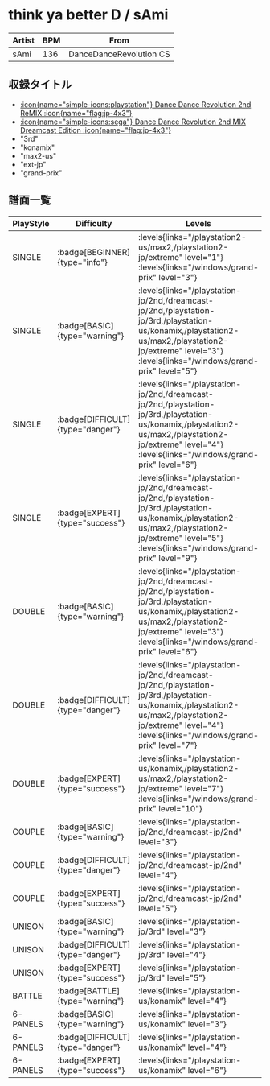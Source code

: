 # think ya better D / sAmi

|Artist|BPM|From|
|------|---|----|
|sAmi|136|DanceDanceRevolution CS|

## 収録タイトル

- [:icon{name="simple-icons:playstation"} Dance Dance Revolution 2nd ReMIX :icon{name="flag:jp-4x3"}](/playstation-jp/2nd)
- [:icon{name="simple-icons:sega"} Dance Dance Revolution 2nd MIX Dreamcast Edition :icon{name="flag:jp-4x3"}](/dreamcast-jp/2nd)
- "3rd"
- "konamix"
- "max2-us"
- "ext-jp"
- "grand-prix"

## 譜面一覧

|PlayStyle|Difficulty|Levels|Notes|Movie|
|---------|----------|------|-----|-----|
|SINGLE| :badge[BEGINNER]{type="info"}| :levels{links="/playstation2-us/max2,/playstation2-jp/extreme" level="1"} :levels{links="/windows/grand-prix" level="3"}|84/0||
|SINGLE| :badge[BASIC]{type="warning"}| :levels{links="/playstation-jp/2nd,/dreamcast-jp/2nd,/playstation-jp/3rd,/playstation-us/konamix,/playstation2-us/max2,/playstation2-jp/extreme" level="3"} :levels{links="/windows/grand-prix" level="5"}|148/0||
|SINGLE| :badge[DIFFICULT]{type="danger"}| :levels{links="/playstation-jp/2nd,/dreamcast-jp/2nd,/playstation-jp/3rd,/playstation-us/konamix,/playstation2-us/max2,/playstation2-jp/extreme" level="4"} :levels{links="/windows/grand-prix" level="6"}|177/0||
|SINGLE| :badge[EXPERT]{type="success"}| :levels{links="/playstation-jp/2nd,/dreamcast-jp/2nd,/playstation-jp/3rd,/playstation-us/konamix,/playstation2-us/max2,/playstation2-jp/extreme" level="5"} :levels{links="/windows/grand-prix" level="9"}|237/0||
|DOUBLE| :badge[BASIC]{type="warning"}| :levels{links="/playstation-jp/2nd,/dreamcast-jp/2nd,/playstation-jp/3rd,/playstation-us/konamix,/playstation2-us/max2,/playstation2-jp/extreme" level="3"} :levels{links="/windows/grand-prix" level="6"}|172/0||
|DOUBLE| :badge[DIFFICULT]{type="danger"}| :levels{links="/playstation-jp/2nd,/dreamcast-jp/2nd,/playstation-jp/3rd,/playstation-us/konamix,/playstation2-us/max2,/playstation2-jp/extreme" level="4"} :levels{links="/windows/grand-prix" level="7"}|194/0||
|DOUBLE| :badge[EXPERT]{type="success"}| :levels{links="/playstation-us/konamix,/playstation2-us/max2,/playstation2-jp/extreme" level="7"} :levels{links="/windows/grand-prix" level="10"}|274/0||
|COUPLE| :badge[BASIC]{type="warning"}| :levels{links="/playstation-jp/2nd,/dreamcast-jp/2nd" level="3"}|145/0||
|COUPLE| :badge[DIFFICULT]{type="danger"}| :levels{links="/playstation-jp/2nd,/dreamcast-jp/2nd" level="4"}|162/0||
|COUPLE| :badge[EXPERT]{type="success"}| :levels{links="/playstation-jp/2nd,/dreamcast-jp/2nd" level="5"}|231/0||
|UNISON| :badge[BASIC]{type="warning"}| :levels{links="/playstation-jp/3rd" level="3"}|||
|UNISON| :badge[DIFFICULT]{type="danger"}| :levels{links="/playstation-jp/3rd" level="4"}|||
|UNISON| :badge[EXPERT]{type="success"}| :levels{links="/playstation-jp/3rd" level="5"}|||
|BATTLE| :badge[BATTLE]{type="warning"}| :levels{links="/playstation-us/konamix" level="4"}|||
|6-PANELS| :badge[BASIC]{type="warning"}| :levels{links="/playstation-us/konamix" level="3"}|143/0||
|6-PANELS| :badge[DIFFICULT]{type="danger"}| :levels{links="/playstation-us/konamix" level="4"}|194/0||
|6-PANELS| :badge[EXPERT]{type="success"}| :levels{links="/playstation-us/konamix" level="6"}|251/0||
